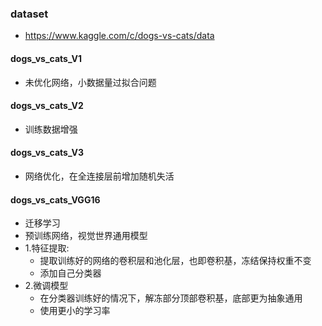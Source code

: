 ### dataset
- https://www.kaggle.com/c/dogs-vs-cats/data

#### dogs_vs_cats_V1 
- 未优化网络，小数据量过拟合问题

#### dogs_vs_cats_V2
- 训练数据增强

#### dogs_vs_cats_V3
- 网络优化，在全连接层前增加随机失活

#### dogs_vs_cats_VGG16
- 迁移学习
- 预训练网络，视觉世界通用模型
- 1.特征提取:
    - 提取训练好的网络的卷积层和池化层，也即卷积基，冻结保持权重不变
    - 添加自己分类器
- 2.微调模型
    - 在分类器训练好的情况下，解冻部分顶部卷积基，底部更为抽象通用
    - 使用更小的学习率

